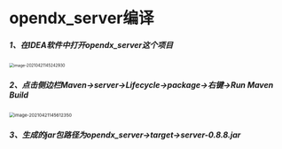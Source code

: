 # opendx_server编译

##### 1、在IDEA软件中打开opendx_server这个项目

<img src="C:\Users\yifeng.huang\AppData\Roaming\Typora\typora-user-images\image-20210421145242930.png" alt="image-20210421145242930" style="zoom:50%;" />

##### 2、点击侧边栏Maven->server->Lifecycle->package->右键->Run Maven Build

<img src="C:\Users\yifeng.huang\AppData\Roaming\Typora\typora-user-images\image-20210421145612350.png" alt="image-20210421145612350" style="zoom:57%;" />

##### 3、生成的jar包路径为opendx_server->target->server-0.8.8.jar
